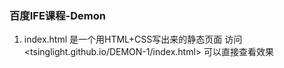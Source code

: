 ### 百度IFE课程-Demon

1. index.html 是一个用HTML+CSS写出来的静态页面
    访问 <tsinglight.github.io/DEMON-1/index.html> 可以直接查看效果
